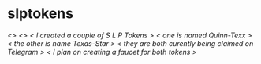  # slptokens <I am Tony Quinn >
<>
<>
< I created a couple of S L P Tokens >
< one is named Quinn-Texx >
< the other is name Texas-Star >
< they are both curently being claimed on Telegram >
< I plan on creating a faucet for both tokens > 
    
